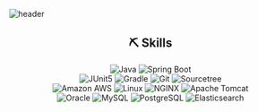 <!--
**seungDuru/seungDuru** is a ✨ _special_ ✨ repository because its `README.md` (this file) appears on your GitHub profile.

Here are some ideas to get you started:

- 🔭 I’m currently working on ...
- 🌱 I’m currently learning ...
- 👯 I’m looking to collaborate on ...
- 🤔 I’m looking for help with ...
- 💬 Ask me about ...
- 📫 How to reach me: ...
- 😄 Pronouns: ...
- ⚡ Fun fact: ...
-->

![header](https://capsule-render.vercel.app/api?type=wave&color=auto&height=300&section=header&text=seungDuru&fontSize=90)

<div align=center>
  
  <h2> ⛏ Skills </h2>
  
<img alt="Java" src ="https://img.shields.io/badge/Java-007396.svg?&style=for-the-badge&logo=Java&logoColor=white"/>  <img alt="Spring Boot" src ="https://img.shields.io/badge/Spring Boot-6DB33F.svg?&style=for-the-badge&logo=Spring Boot&logoColor=white"/> </br> <img alt="JUnit5" src ="https://img.shields.io/badge/JUnit5-25A162.svg?&style=for-the-badge&logo=JUnit5&logoColor=white"/>  <img alt="Gradle" src ="https://img.shields.io/badge/Gradle-02303A.svg?&style=for-the-badge&logo=Gradle&logoColor=white"/>  <img alt="Git" src ="https://img.shields.io/badge/Git-F05032.svg?&style=for-the-badge&logo=Git&logoColor=white"/>  <img alt="Sourcetree" src ="https://img.shields.io/badge/Sourcetree-0052CC.svg?&style=for-the-badge&logo=Sourcetree&logoColor=white"/> </br> <img alt="Amazon AWS" src ="https://img.shields.io/badge/Amazon AWS-232F3E.svg?&style=for-the-badge&logo=Amazon AWS&logoColor=white"/>  <img alt="Linux" src ="https://img.shields.io/badge/Linux-FCC624.svg?&style=for-the-badge&logo=Linux&logoColor=white"/>  <img alt="NGINX" src ="https://img.shields.io/badge/NGINX-009639.svg?&style=for-the-badge&logo=NGINX&logoColor=white"/>  <img alt="Apache Tomcat" src ="https://img.shields.io/badge/Apache Tomcat-F8DC75.svg?&style=for-the-badge&logo=Apache Tomcat&logoColor=white"/> </br> <img alt="Oracle" src ="https://img.shields.io/badge/Oracle-F80000.svg?&style=for-the-badge&logo=Oracle&logoColor=white"/>  <img alt="MySQL" src ="https://img.shields.io/badge/MySQL-4479A1.svg?&style=for-the-badge&logo=MySQL&logoColor=white"/>  <img alt="PostgreSQL" src ="https://img.shields.io/badge/PostgreSQL-4169E1.svg?&style=for-the-badge&logo=PostgreSQL&logoColor=white"/>  <img alt="Elasticsearch" src ="https://img.shields.io/badge/Elasticsearch-005571.svg?&style=for-the-badge&logo=Elasticsearch&logoColor=white"/>
  
</div>
